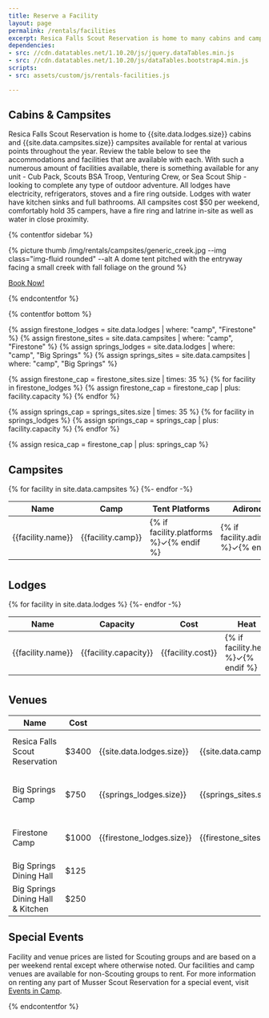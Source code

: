 ```yaml
---
title: Reserve a Facility
layout: page
permalink: /rentals/facilities
excerpt: Resica Falls Scout Reservation is home to many cabins and campsites available for rental throughout the year.
dependencies:
- src: //cdn.datatables.net/1.10.20/js/jquery.dataTables.min.js
- src: //cdn.datatables.net/1.10.20/js/dataTables.bootstrap4.min.js
scripts: 
- src: assets/custom/js/rentals-facilities.js

---
```


## Cabins & Campsites
Resica Falls Scout Reservation is home to {{site.data.lodges.size}} cabins and {{site.data.campsites.size}} campsites available for rental at various points throughout the year. Review the table below to see the accommodations and facilities that are available with each. With such a numerous amount of facilities available, there is something available for any unit - Cub Pack, Scouts BSA Troop, Venturing Crew, or Sea Scout Ship - looking to complete any type of outdoor adventure. All lodges have electricity, refrigerators, stoves and a fire ring outside. Lodges with water have kitchen sinks and full bathrooms. All campsites cost $50 per weekend, comfortably hold 35 campers, have a fire ring and latrine in-site as well as water in close proximity.

{% contentfor sidebar %}

{% picture thumb /img/rentals/campsites/generic_creek.jpg --img class="img-fluid rounded" --alt A dome tent pitched with the entryway facing a small creek with fall foliage on the ground %}

<a class="btn btn-primary btn-block" href="https://colbsa.doubleknot.com/facilitysearch/2849" target="_blank">Book Now!</a>

{% endcontentfor %}

{% contentfor bottom %}

{% assign firestone_lodges = site.data.lodges | where: "camp", "Firestone" %}
{% assign firestone_sites = site.data.campsites | where: "camp", "Firestone" %}
{% assign springs_lodges = site.data.lodges | where: "camp", "Big Springs" %}
{% assign springs_sites = site.data.campsites | where: "camp", "Big Springs" %}

{% assign firestone_cap = firestone_sites.size | times: 35 %}
{% for facility in firestone_lodges %}
  {% assign firestone_cap = firestone_cap | plus: facility.capacity %}
{% endfor %}

{% assign springs_cap = springs_sites.size | times: 35 %}
{% for facility in springs_lodges %}
  {% assign springs_cap = springs_cap | plus: facility.capacity %}
{% endfor %}

{% assign resica_cap = firestone_cap | plus: springs_cap %}

<div class="row">
  <div class="col-md-4">
    <h2>Campsites</h2>
    <table class="table table-striped table-responsive" id="campsitesTable">
      <thead>
        <tr class="text-nowrap">
          <th scope="col">Name</th>
          <th scope="col">Camp</th>
          <th scope="col">Tent Platforms</th>
          <th scope="col">Adirondacks</th>
          <th scope="col">Pavilions</th>
        </tr>
      </thead>
      <tbody>
      {% for facility in site.data.campsites %}
        <tr>
          <td class="text-nowrap" scope="row">{{facility.name}}</td>
          <td>{{facility.camp}}</td>
          <td>{% if facility.platforms %}&check;{% endif %}</td>
          <td>{% if facility.adirondacks %}&check;{% endif %}</td>
          <td>{% if facility.pavilion %}&check;{% endif %}</td>
        </tr>
      {%- endfor -%}
      </tbody>
      <tfoot>
        <tr class="text-nowrap">
          <th></th>
          <th></th>
          <th></th>
          <th></th>
          <th></th>
        </tr>
      </tfoot>
    </table>
  </div>
  <div class="col-md-8">
    <h2>Lodges</h2>
    <table class="table table-striped table-responsive" id="lodgesTable">
      <thead>
        <tr class="text-nowrap">
          <th scope="col">Name</th>
          <th scope="col">Capacity</th>
          <th scope="col">Cost</th>
          <th scope="col">Heat</th>
          <th scope="col">Water</th>
          <th scope="col">Fireplace</th>
          <th scope="col">Wood Stove</th>
        </tr>
      </thead>
      <tbody>
      {% for facility in site.data.lodges %}
        <tr>
          <td class="text-nowrap" scope="row">{{facility.name}}</td>
          <td>{{facility.capacity}}</td>
          <td>{{facility.cost}}</td>
          <td>{% if facility.heat %}&check;{% endif %}</td>
          <td>{% if facility.water %}&check;{% endif %}</td>
          <td>{% if facility.fireplace %}&check;{% endif %}</td>
          <td>{% if facility.woodstove %}&check;{% endif %}</td>
        </tr>
      {%- endfor -%}
      </tbody>
      <tfoot>
        <tr class="text-nowrap">
          <th></th>
          <th></th>
          <th></th>
          <th></th>
          <th></th>
          <th></th>
          <th></th>
        </tr>
      </tfoot>
    </table>
    <h2>Venues</h2>
    <table class="table table-striped table-responsive">
      <thead>
        <tr class="text-nowrap">
          <th scope="col">Name</th>
          <th scope="col">Cost</th>
          <th scope="col"><abbr title="Cabins"><i class="fas fa-home"></i></abbr></th>
          <th scope="col"><abbr title="Campsites"><i class="fas fa-campground"></i></abbr></th>
          <th scope="col"><abbr title="Capacity">Cap</abbr></th>
          <th scope="col">Notes</th>
        </tr>
      </thead>
      <tbody>
        <tr>
          <td scope="row">Resica Falls Scout Reservation</td>
          <td>&dollar;3400</td>
          <td>{{site.data.lodges.size}}</td>
          <td>{{site.data.campsites.size}}</td>
          <td>{{resica_cap | divided_by: 10 | round | times: 10}}</td>
          <td></td>
        </tr>
        <tr>
          <td scope="row">Big Springs Camp</td>
          <td>&dollar;750</td>
          <td>{{springs_lodges.size}}</td>
          <td>{{springs_sites.size}}</td>
          <td>{{springs_cap | divided_by: 10 | round | times: 10}}</td>
          <td></td>
        </tr>
        <tr>
          <td scope="row">Firestone Camp</td>
          <td>&dollar;1000</td>
          <td>{{firestone_lodges.size}}</td>
          <td>{{firestone_sites.size}}</td>
          <td>{{firestone_cap | divided_by: 10 | round | times: 10}}</td>
          <td></td>
        </tr>
        <tr>
          <td scope="row">Big Springs Dining Hall</td>
          <td>&dollar;125</td>
          <td></td>
          <td></td>
          <td></td>
          <td></td>
        </tr>
        <tr>
          <td scope="row">Big Springs Dining Hall &amp; Kitchen</td>
          <td>&dollar;250</td>
          <td></td>
          <td></td>
          <td></td>
          <td></td>
        </tr>
      </tbody>
    </table>
    <h2>Special Events</h2>
    Facility and venue prices are listed for Scouting groups and are based on a per weekend rental except where otherwise noted. Our facilities and camp venues are available for non-Scouting groups to rent. For more information on renting any part of Musser Scout Reservation for a special event, visit <a href="/rentals/private-events">Events in Camp</a>.
  </div>
</div>

{% endcontentfor %}
